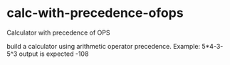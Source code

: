 # calc-with-precedence-ofops
Calculator with precedence of OPS


build a calculator using arithmetic operator precedence. Example: 5*4-3-5^3 output is expected -108
